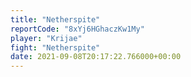 ```yaml
---
title: "Netherspite"
reportCode: "8xYj6HGhaczKw1My"
player: "Krijae"
fight: "Netherspite"
date: 2021-09-08T20:17:22.766000+00:00
---
```

